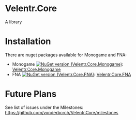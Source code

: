 # Velentr.Core
A library

# Installation
There are nuget packages available for Monogame and FNA:
- Monogame [![NuGet version (Velentr.Core.Monogame)](https://img.shields.io/nuget/v/Velentr.Core.Monogame.svg?style=flat-square)](https://www.nuget.org/packages/Velentr.Core.Monogame/): [Velentr.Core.Monogame](https://www.nuget.org/packages/Velentr.Core.Monogame/)
- FNA [![NuGet version (Velentr.Core.FNA)](https://img.shields.io/nuget/v/Velentr.Core.FNA.svg?style=flat-square)](https://www.nuget.org/packages/Velentr.Core.FNA/): [Velentr.Core.FNA](https://www.nuget.org/packages/Velentr.Core.FNA/)

# Future Plans
See list of issues under the Milestones: https://github.com/vonderborch/Velentr.Core/milestones
